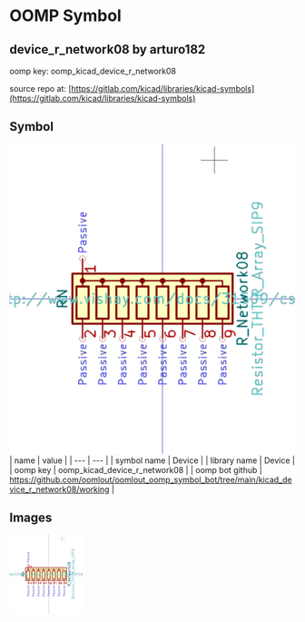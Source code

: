 # OOMP Symbol  
## device_r_network08  by arturo182  
  
oomp key: oomp_kicad_device_r_network08  
  
source repo at: [https://gitlab.com/kicad/libraries/kicad-symbols](https://gitlab.com/kicad/libraries/kicad-symbols)  
## Symbol  
  
[![working.png](working_600.png)](working.png)  
| name | value | 
| --- | --- | 
| symbol name | Device | 
| library name | Device | 
| oomp key | oomp_kicad_device_r_network08 | 
| oomp bot github | https://github.com/oomlout/oomlout_oomp_symbol_bot/tree/main/kicad_device_r_network08/working | 
## Images  
  
[![working.png](working_140.png)](working.png)  
